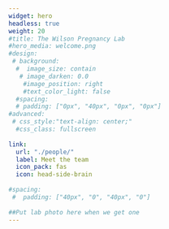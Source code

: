 ```yaml
---
widget: hero
headless: true
weight: 20
#title: The Wilson Pregnancy Lab
#hero_media: welcome.png
#design:
 # background:
  #  image_size: contain
   # image_darken: 0.0
    #image_position: right
    #text_color_light: false
  #spacing:
  # padding: ["0px", "40px", "0px", "0px"]
#advanced:
 # css_style:"text-align: center;"
  #css_class: fullscreen
  
link:
  url: "./people/"
  label: Meet the team
  icon_pack: fas
  icon: head-side-brain
  
#spacing:
 #  padding: ["40px", "0", "40px", "0"]
   
##Put lab photo here when we get one
---
```


